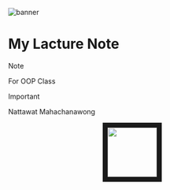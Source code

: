 ![banner](https://wallpapers.com/images/hd/tree-background-e7n2n1q2cshorl07.jpg)


# My Lacture Note

> [!NOTE]
> For OOP Class

> [!IMPORTANT]
> Nattawat Mahachanawong

<p align="center">
<img src="https://media.giphy.com/media/v1.Y2lkPTc5MGI3NjExaDA5cnh5azF3NHF3aWQ2Ym84djduem5vem80dGpiNnN0bTg0dm9ubCZlcD12MV9pbnRlcm5hbF9naWZfYnlfaWQmY3Q9Zw/sJWNLTclcvVmw/giphy.gif" width="100" height="100" border="10"/>
</p>



